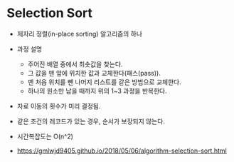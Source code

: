 # Selection Sort
- 제자리 정렬(in-place sorting) 알고리즘의 하나
- 과정 설명
    - 주어진 배열 중에서 최솟값을 찾는다.
    - 그 값을 맨 앞에 위치한 값과 교체한다(패스(pass)).
    - 맨 처음 위치를 뺀 나머지 리스트를 같은 방법으로 교체한다.
    - 하나의 원소만 남을 때까지 위의 1~3 과정을 반복한다.
- 자료 이동의 횟수가 미리 결정됨.
- 같은 조건의 레코드가 있는 경우, 순서가 보장되지 않는다.
- 시간복잡도는 O(n^2)

- https://gmlwjd9405.github.io/2018/05/06/algorithm-selection-sort.html
